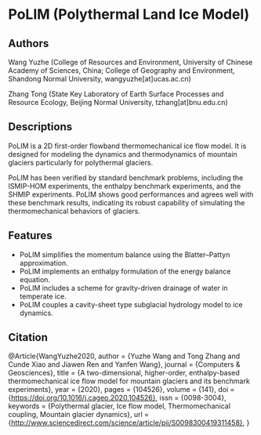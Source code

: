 # PoLIM (Polythermal Land Ice Model)

## Authors
Wang Yuzhe (College of Resources and Environment, University of Chinese Academy of Sciences, China; College of Geography and Environment, Shandong Normal University, wangyuzhe[at]ucas.ac.cn)

Zhang Tong (State Key Laboratory of Earth Surface Processes and Resource Ecology, Beijing Normal University, tzhang[at]bnu.edu.cn)

## Descriptions
PoLIM is a 2D first-order flowband thermomechanical ice flow model. It is designed for modeling the dynamics and thermodynamics of mountain glaciers particularly for polythermal glaciers.

PoLIM has been verified by standard benchmark problems, including the ISMIP-HOM experiments, the enthalpy benchmark experiments, and the SHMIP experiments. PoLIM shows good performances and agrees well with these benchmark results, indicating its robust capability of simulating the thermomechanical behaviors of glaciers.

## Features
* PoLIM simplifies the momentum balance using the Blatter–Pattyn approximation.
* PoLIM implements an enthalpy formulation of the energy balance equation.
* PoLIM includes a scheme for gravity-driven drainage of water in temperate ice.
* PoLIM couples a cavity-sheet type subglacial hydrology model to ice dynamics.


## Citation
@Article{WangYuzhe2020,
  author   = {Yuzhe Wang and Tong Zhang and Cunde Xiao and Jiawen Ren and Yanfen Wang},
  journal  = {Computers & Geosciences},
  title    = {A two-dimensional, higher-order, enthalpy-based thermomechanical ice flow model for mountain glaciers and its benchmark experiments},
  year     = {2020},
  pages    = {104526},
  volume   = {141},
  doi      = {https://doi.org/10.1016/j.cageo.2020.104526},
  issn     = {0098-3004},
  keywords = {Polythermal glacier, Ice flow model, Thermomechanical coupling, Mountain glacier dynamics},
  url      = {http://www.sciencedirect.com/science/article/pii/S0098300419311458},
}
